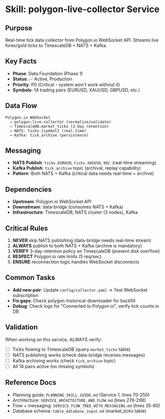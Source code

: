 # Skill: polygon-live-collector Service

## Purpose
Real-time tick data collector from Polygon.io WebSocket API. Streams live forex/gold ticks to TimescaleDB + NATS + Kafka.

## Key Facts
- **Phase**: Data Foundation (Phase 1)
- **Status**: ✅ Active, Production
- **Priority**: P0 (Critical - system won't work without it)
- **Symbols**: 14 trading pairs (EURUSD, XAUUSD, GBPUSD, etc.)

## Data Flow
```
Polygon.io WebSocket
  → polygon-live-collector (normalize/validate)
  → TimescaleDB.market_ticks (3-day retention)
  → NATS: ticks.{symbol} (real-time)
  → Kafka: tick_archive (persistence)
```

## Messaging
- **NATS Publish**: `ticks.EURUSD`, `ticks.XAUUSD`, etc. (real-time streaming)
- **Kafka Publish**: `tick_archive` topic (archival, replay capability)
- **Pattern**: Both NATS + Kafka (critical data needs real-time + archive)

## Dependencies
- **Upstream**: Polygon.io WebSocket API
- **Downstream**: data-bridge (consumes NATS + Kafka)
- **Infrastructure**: TimescaleDB, NATS cluster (3 nodes), Kafka

## Critical Rules
1. **NEVER** skip NATS publishing (data-bridge needs real-time stream)
2. **ALWAYS** publish to both NATS + Kafka (archive is mandatory)
3. **VERIFY** 3-day retention policy on TimescaleDB (prevent disk overflow)
4. **RESPECT** Polygon.io rate limits (5 req/sec)
5. **ENSURE** reconnection logic handles WebSocket disconnects

## Common Tasks
- **Add new pair**: Update `config/collector.yaml` → Test WebSocket subscription
- **Fix gaps**: Check polygon-historical-downloader for backfill
- **Debug**: Check logs for "Connected to Polygon.io", verify tick counts in DB

## Validation
When working on this service, ALWAYS verify:
- [ ] Ticks flowing to TimescaleDB (query `market_ticks` table)
- [ ] NATS publishing works (check data-bridge receives messages)
- [ ] Kafka archiving works (check `tick_archive` topic)
- [ ] All 14 pairs active (no missing symbols)

## Reference Docs
- Planning guide: `PLANNING_SKILL_GUIDE.md` (Service 1, lines 70-250)
- Architecture: `SERVICE_ARCHITECTURE_AND_FLOW.md` (lines 276-298)
- Flow + messaging: `SERVICE_FLOW_TREE_WITH_MESSAGING.md` (lines 35-80)
- Database schema: `table_database_input.md` (market_ticks table)

